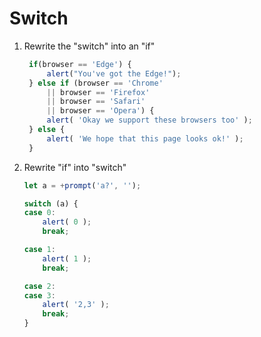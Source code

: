 # Switch

1. Rewrite the "switch" into an "if"
   ``` JavaScript
    if(browser == 'Edge') {
        alert("You've got the Edge!");
    } else if (browser == 'Chrome'
        || browser == 'Firefox'
        || browser == 'Safari'
        || browser == 'Opera') {
        alert( 'Okay we support these browsers too' );
    } else {
        alert( 'We hope that this page looks ok!' );
    }
    ```
2. Rewrite "if" into "switch"
    ``` JavaScript
    let a = +prompt('a?', '');

    switch (a) {
    case 0:
        alert( 0 );
        break;

    case 1:
        alert( 1 );
        break;

    case 2:
    case 3:
        alert( '2,3' );
        break;
    }
    ```